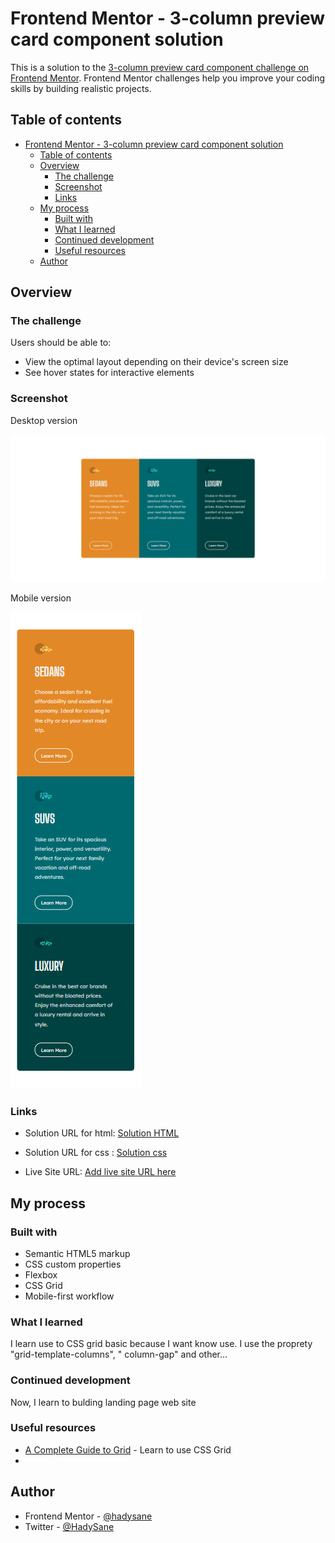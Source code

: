 # Frontend Mentor - 3-column preview card component solution

This is a solution to the [3-column preview card component challenge on Frontend Mentor](https://www.frontendmentor.io/challenges/3column-preview-card-component-pH92eAR2-). Frontend Mentor challenges help you improve your coding skills by building realistic projects. 

## Table of contents

- [Frontend Mentor - 3-column preview card component solution](#frontend-mentor---3-column-preview-card-component-solution)
  - [Table of contents](#table-of-contents)
  - [Overview](#overview)
    - [The challenge](#the-challenge)
    - [Screenshot](#screenshot)
    - [Links](#links)
  - [My process](#my-process)
    - [Built with](#built-with)
    - [What I learned](#what-i-learned)
    - [Continued development](#continued-development)
    - [Useful resources](#useful-resources)
  - [Author](#author)


## Overview

### The challenge

Users should be able to:

- View the optimal layout depending on their device's screen size
- See hover states for interactive elements

### Screenshot


Desktop version 

![](./images/screenshot-desktop.png)


Mobile version 

![](./images/screenshot-mobile.png)

### Links

- Solution URL for html: [Solution HTML](https://github.com/hadysane/3-column-preview-card-component-main/blob/8c99de7fb418d25a7799f26da74d4d34a32142d9/index.html)

- Solution URL for css : [Solution css](https://github.com/hadysane/3-column-preview-card-component-main/blob/8c99de7fb418d25a7799f26da74d4d34a32142d9/css/style.css)
  
- Live Site URL: [Add live site URL here](https://3-column-preview-card-component-main-inky.vercel.app/)

## My process

### Built with

- Semantic HTML5 markup
- CSS custom properties
- Flexbox
- CSS Grid
- Mobile-first workflow

### What I learned

I learn use to CSS grid basic because I want know use. I use the proprety "grid-template-columns", " column-gap" and other...

### Continued development

Now, I learn to bulding landing page web site

### Useful resources

- [A Complete Guide to Grid](https://css-tricks.com/snippets/css/complete-guide-grid/) - Learn to use CSS Grid
- 


## Author

- Frontend Mentor - [@hadysane](https://www.frontendmentor.io/profile/hadysane)
- Twitter - [@HadySane](https://twitter.com/HadySane)



